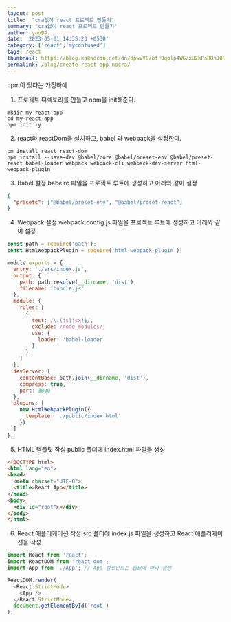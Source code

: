```yaml
---
layout: post
title:  "cra없이 react 프로젝트 만들기"
summary: "cra없이 react 프로젝트 만들기"
author: yoo94
date: '2023-05-01 14:35:23 +0530'
category: ['react','myconfused']
tags: react
thumbnail: https://blog.kakaocdn.net/dn/dpwvVE/btrBqolp4WG/xU2kPsR8hJ0Rpx9B1LSoZ1/img.png
permalink: /blog/create-react-app-nocra/
---
```

npm이 있다는 가정하에

1. 프로젝트 디렉토리를 만들고 npm을 init해준다.
```shell
mkdir my-react-app
cd my-react-app
npm init -y

```
2. react와 reactDom을 설치하고, babel 과 webpack을 설정한다.
```shell
pm install react react-dom
npm install --save-dev @babel/core @babel/preset-env @babel/preset-react babel-loader webpack webpack-cli webpack-dev-server html-webpack-plugin
```
3. Babel 설정
 babelrc 파일을 프로젝트 루트에 생성하고 아래와 같이 설정
```json
{
  "presets": ["@babel/preset-env", "@babel/preset-react"]
}
```
4. Webpack 설정
webpack.config.js 파일을 프로젝트 루트에 생성하고 아래와 같이 설정
```javascript
const path = require('path');
const HtmlWebpackPlugin = require('html-webpack-plugin');

module.exports = {
  entry: './src/index.js',
  output: {
    path: path.resolve(__dirname, 'dist'),
    filename: 'bundle.js'
  },
  module: {
    rules: [
      {
        test: /\.(js|jsx)$/,
        exclude: /node_modules/,
        use: {
          loader: 'babel-loader'
        }
      }
    ]
  },
  devServer: {
    contentBase: path.join(__dirname, 'dist'),
    compress: true,
    port: 3000
  },
  plugins: [
    new HtmlWebpackPlugin({
      template: './public/index.html'
    })
  ]
};

```
5. HTML 템플릿 작성
public 폴더에 index.html 파일을 생성
```html
<!DOCTYPE html>
<html lang="en">
<head>
  <meta charset="UTF-8">
  <title>React App</title>
</head>
<body>
  <div id="root"></div>
</body>
</html>
```
6. React 애플리케이션 작성
src 폴더에 index.js 파일을 생성하고 React 애플리케이션을 작성
```javascript
import React from 'react';
import ReactDOM from 'react-dom';
import App from './App'; // App 컴포넌트는 필요에 따라 생성

ReactDOM.render(
  <React.StrictMode>
    <App />
  </React.StrictMode>,
  document.getElementById('root')
);
```
